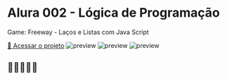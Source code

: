 # Alura 002 - Lógica de Programação 

Game: Freeway - Laços e Listas com Java Script

[🔗 Acessar o projeto](https://editor.p5js.org/7H14G0D/sketches/b_7bQdYPP)
![preview](https://i.imgur.com/BoqEv9x.gif)
![preview](https://i.imgur.com/2FKCcgx.png)
![preview](https://i.imgur.com/npew7BA.png)

## 💛💛💛💛💛
